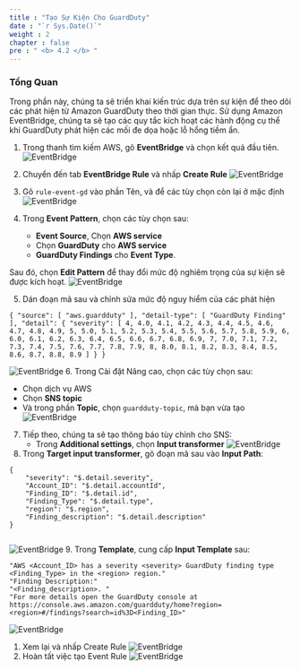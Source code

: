 ```yaml
---
title : "Tạo Sự Kiện Cho GuardDuty"
date : "`r Sys.Date()`"
weight : 2
chapter : false
pre : " <b> 4.2 </b> "
---
```


### Tổng Quan
Trong phần này, chúng ta sẽ triển khai kiến trúc dựa trên sự kiện để theo dõi các phát hiện từ Amazon GuardDuty theo thời gian thực. Sử dụng Amazon EventBridge, chúng ta sẽ tạo các quy tắc kích hoạt các hành động cụ thể khi GuardDuty phát hiện các mối đe dọa hoặc lỗ hổng tiềm ẩn.

1. Trong thanh tìm kiếm AWS, gõ **EventBridge** và chọn kết quả đầu tiên.
![EventBridge](/images/4.Notification/EventBridge/4.2.1-started.jpg?width=60pc)

1. Chuyển đến tab **EventBridge Rule** và nhấp **Create Rule**
![EventBridge](/images/4.Notification/EventBridge/4.2.2.jpg?width=60pc)

1. Gõ ```rule-event-gd``` vào phần Tên, và để các tùy chọn còn lại ở mặc định
![EventBridge](/images/4.Notification/EventBridge/4.2.3.jpg?width=60pc)

1. Trong **Event Pattern**, chọn các tùy chọn sau:
   - **Event Source**, Chọn **AWS service**
   - Chọn **GuardDuty** cho **AWS service**
   - **GuardDuty Findings** cho **Event Type**.

Sau đó, chọn **Edit Pattern** để thay đổi mức độ nghiêm trọng của sự kiện sẽ được kích hoạt.
![EventBridge](/images/4.Notification/EventBridge/4.2.5.jpg?width=60pc)

5. Dán đoạn mã sau và chỉnh sửa mức độ nguy hiểm của các phát hiện
```
{ "source": [ "aws.guardduty" ], "detail-type": [ "GuardDuty Finding" ], "detail": { "severity": [ 4, 4.0, 4.1, 4.2, 4.3, 4.4, 4.5, 4.6, 4.7, 4.8, 4.9, 5, 5.0, 5.1, 5.2, 5.3, 5.4, 5.5, 5.6, 5.7, 5.8, 5.9, 6, 6.0, 6.1, 6.2, 6.3, 6.4, 6.5, 6.6, 6.7, 6.8, 6.9, 7, 7.0, 7.1, 7.2, 7.3, 7.4, 7.5, 7.6, 7.7, 7.8, 7.9, 8, 8.0, 8.1, 8.2, 8.3, 8.4, 8.5, 8.6, 8.7, 8.8, 8.9 ] } }
```
![EventBridge](/images/4.Notification/EventBridge/4.2.6.jpg?width=60pc)
6. Trong Cài đặt Nâng cao, chọn các tùy chọn sau:
   - Chọn dịch vụ AWS
   - Chọn **SNS topic**
   - Và trong phần **Topic**, chọn ```guardduty-topic```, mà bạn vừa tạo
![EventBridge](/images/4.Notification/EventBridge/4.2.7.jpg?width=60pc)  
7. Tiếp theo, chúng ta sẽ tạo thông báo tùy chỉnh cho SNS:
   - Trong **Additional settings**, chọn **Input transformer**
![EventBridge](/images/4.Notification/EventBridge/4.2.8.jpg?width=60pc)
8. Trong **Target input transformer**, gõ đoạn mã sau vào **Input Path**:
```
{
    "severity": "$.detail.severity",
    "Account_ID": "$.detail.accountId",
    "Finding_ID": "$.detail.id",
    "Finding_Type": "$.detail.type",
    "region": "$.region",
    "Finding_description": "$.detail.description"
}
                            
```
![EventBridge](/images/4.Notification/EventBridge/4.2.9.jpg?width=60pc)
9. Trong **Template**, cung cấp **Input Template** sau:
```
"AWS <Account_ID> has a severity <severity> GuardDuty finding type <Finding_Type> in the <region> region."
"Finding Description:"
"<Finding_description>. "
"For more details open the GuardDuty console at https://console.aws.amazon.com/guardduty/home?region=<region>#/findings?search=id%3D<Finding_ID>"                         
```
![EventBridge](/images/4.Notification/EventBridge/4.2.10.jpg?width=60pc)
1.  Xem lại và nhấp Create Rule
![EventBridge](/images/4.Notification/EventBridge/4.2.12.jpg?width=60pc)
1.  Hoàn tất việc tạo Event Rule
![EventBridge](/images/4.Notification/EventBridge/4.2.13.jpg?width=60pc)

